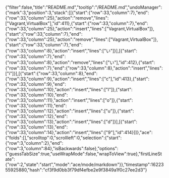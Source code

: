{"filter":false,"title":"README.md","tooltip":"/README.md","undoManager":{"mark":3,"position":3,"stack":[[{"start":{"row":33,"column":7},"end":{"row":33,"column":25},"action":"remove","lines":["Vagrant,VirtualBox"],"id":411},{"start":{"row":33,"column":7},"end":{"row":33,"column":25},"action":"insert","lines":["Vagrant,VirtualBox"]},{"start":{"row":33,"column":7},"end":{"row":33,"column":25},"action":"remove","lines":["Vagrant,VirtualBox"]},{"start":{"row":33,"column":7},"end":{"row":33,"column":8},"action":"insert","lines":["い"]}],[{"start":{"row":33,"column":7},"end":{"row":33,"column":8},"action":"remove","lines":["い"],"id":412},{"start":{"row":33,"column":7},"end":{"row":33,"column":8},"action":"insert","lines":["i"]}],[{"start":{"row":33,"column":8},"end":{"row":33,"column":9},"action":"insert","lines":["c"],"id":413},{"start":{"row":33,"column":9},"end":{"row":33,"column":10},"action":"insert","lines":["l"]},{"start":{"row":33,"column":10},"end":{"row":33,"column":11},"action":"insert","lines":["o"]},{"start":{"row":33,"column":11},"end":{"row":33,"column":12},"action":"insert","lines":["u"]},{"start":{"row":33,"column":12},"end":{"row":33,"column":13},"action":"insert","lines":["d"]}],[{"start":{"row":33,"column":13},"end":{"row":33,"column":14},"action":"insert","lines":["9"],"id":414}]]},"ace":{"folds":[],"scrolltop":0,"scrollleft":0,"selection":{"start":{"row":3,"column":2},"end":{"row":3,"column":84},"isBackwards":false},"options":{"guessTabSize":true,"useWrapMode":false,"wrapToView":true},"firstLineState":{"row":2,"state":"start","mode":"ace/mode/markdown"}},"timestamp":1622355925880,"hash":"cf3f9d0bb3f79df4efbe2e9f3849a1f0c27ee2d3"}